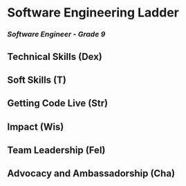 # Software Engineering Ladder
### _Software Engineer - Grade 9_
## Technical Skills (Dex)
## Soft Skills (T)
## Getting Code Live (Str)
## Impact (Wis)
## Team Leadership (Fel)
## Advocacy and Ambassadorship (Cha)